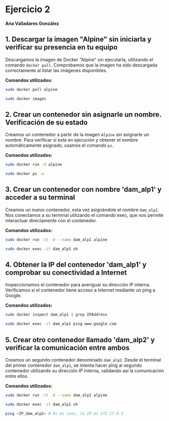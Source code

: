 # Ejercicio 2  
**Ana Valladares González**

## 1. Descargar la imagen "Alpine" sin iniciarla y verificar su presencia en tu equipo  
Descargamos la imagen de Docker "Alpine" sin ejecutarla, utilizando el comando `docker pull`. Comprobamos que la imagen ha sido descargada correctamente al listar las imágenes disponibles.

**Comandos utilizados:**  
```bash
sudo docker pull alpine
```
```bash
sudo docker images
```

## 2. Crear un contenedor sin asignarle un nombre. Verificación de su estado
Creamos un contenedor a partir de la imagen `Alpine` sin asignarle un nombre. Para verificar si está en ejecución y obtener el nombre automáticamente asignado, usamos el comando `ps`.

**Comandos utilizados:**
```bash
sudo docker run -d alpine
```
```bash
sudo docker ps -a
```

## 3. Crear un contenedor con nombre 'dam_alp1' y acceder a su terminal
Creamos un nuevo contenedor, esta vez asignándole el nombre `dam_alp1`. Nos conectamos a su terminal utilizando el comando exec, que nos permite interactuar directamente con el contenedor.

**Comandos utilizados:**
```bash
sudo docker run -it -d --name dam_alp1 alpine
```
```bash
sudo docker exec -it dam_alp1 sh
```

## 4. Obtener la IP del contenedor 'dam_alp1' y comprobar su conectividad a Internet
Inspeccionamos el contenedor para averiguar su dirección IP interna. Verificamos si el contenedor tiene acceso a Internet mediante un ping a Google.

**Comandos utilizados:**
```bash
sudo docker inspect dam_alp1 | grep IPAddress
```
```bash
sudo docker exec -it dam_alp1 ping www.google.com
```

## 5. Crear otro contenedor llamado 'dam_alp2' y verificar la comunicación entre ambos
Creamos un segundo contenedor denominado `dam_alp2`. Desde el terminal del primer contenedor `dam_alp1`, se intenta hacer ping al segundo contenedor utilizando su dirección IP interna, validando así la comunicación entre ellos.

**Comandos utilizados:**
```bash
sudo docker run -it -d --name dam_alp2 alpine
```
```bash
sudo docker exec -it dam_alp1 sh
```
```bash
ping <IP_dam_alp2> # En mi caso, la IP es 172.17.0.3
```
